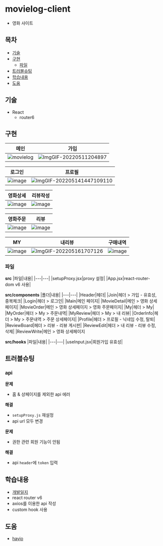 # movielog-client
- 영화 사이트


## 목차
- [기술](#기술)
- [구현](#구현)
	- [파일](#파일)
- [트러블슈팅](#트러블슈팅)
- [학습내용](#학습내용)
- [도움](#도움)


## 기술
- React
	- router6


## 구현

|메인|가입|
|---|---|
|![movielog](https://user-images.githubusercontent.com/90893596/171790921-98db7841-9af3-41a3-a0f7-cbeb9e40ff66.png)|![ImgGIF-20220511204897](https://user-images.githubusercontent.com/90893596/167843851-e06faa68-bb77-499c-852f-235c81ca742c.gif)|

|로그인|프로필|
|---|---|
|![image](https://user-images.githubusercontent.com/90893596/167973289-4bda9355-c609-4042-aa06-8fa38f1556a3.png)|![ImgGIF-202205141447109110](https://user-images.githubusercontent.com/90893596/168412675-a9a68fc2-eb09-4e39-8274-948784379c09.gif)|

|영화상세|리뷰작성|
|---|---|
|![image](https://user-images.githubusercontent.com/90893596/167378031-9e53e58f-b345-4567-8d55-81b28b89c78c.png)|![image](https://user-images.githubusercontent.com/90893596/167524838-32be1fad-c975-44e8-9a81-51592d18bc47.png)|

|영화주문|리뷰|
|---|---|
|![image](https://user-images.githubusercontent.com/90893596/168042457-225f6fb3-8912-47b6-94bf-2876e73e1838.png)|![image](https://user-images.githubusercontent.com/90893596/168464225-98963fc0-a11d-479d-9d0b-ce8c78dc2c0c.png)|

|MY|내리뷰|구매내역|
|---|---|---|
![image](https://user-images.githubusercontent.com/90893596/168456577-e3bd7981-2da1-4ab4-a163-8ce3bfaebb4c.png)|![ImgGIF-202205161707126](https://user-images.githubusercontent.com/90893596/168551965-ed1bb322-e068-4483-b8bb-d0d81f84652a.gif)|![image](https://user-images.githubusercontent.com/90893596/168753932-0a817226-be26-4a7b-a630-a860f6736c7a.png)|

### 파일

**src**
|파일|내용|
|---|---|
|setupProxy.jsx|proxy 설정|
|App.jsx|react-router-dom v6 사용|

**src/components**
|폴더|내용|
|---|---|
|Header|헤더|
|Join|헤더 > 가입 - 유효성, 중복체크|
|Login|헤더 > 로그인|
|Main|메인 페이지|
|MovieDetail|메인 > 영화 상세페이지|
|MovieOrder|메인 > 영화 상세페이지 > 영화 주문페이지|
|My|헤더 > My|
|MyOrder|헤더 > My > 주문내역|
|MyReview|헤더 > My > 내 리뷰|
|OrderInfo|헤더 > My > 주문내역 > 주문 상세페이지|
|Profile|헤더 > 프로필 - 닉네임 수정, 탈퇴|
|ReviewBoard|헤더 > 리뷰 - 리뷰 게시판|
|ReviewEdit|헤더 > 내 리뷰 - 리뷰 수정, 삭제|
|ReviewWrite|메인 > 영화 상세페이지 

**src/hooks**
|파일|내용|
|---|---|
|useInput.jsx|회원가입 유효성|


## 트러블슈팅

### api

**문제**

-  홈 & 상페이지를 제외한 api 에러

**해결**

- `setupProxy.js` 재설정
- api url 모두 변경

**문제**

- 권한 관련 회원 기능이 안됨

**해결**

- api `header`에 `token` 입력


## 학습내용
- [개발일지](https://parkgadan.com/log-movielog/)
- react router v6
- axios를 이용한 api 작성
- custom hook 사용


## 도움
- [hayjo](https://github.com/hayjo)
